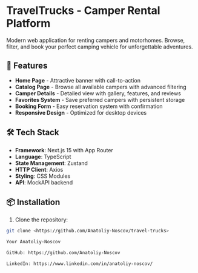# TravelTrucks - Camper Rental Platform

Modern web application for renting campers and motorhomes. Browse, filter, and book your perfect camping vehicle for unforgettable adventures.

## 🚀 Features

- **Home Page** - Attractive banner with call-to-action
- **Catalog Page** - Browse all available campers with advanced filtering
- **Camper Details** - Detailed view with gallery, features, and reviews  
- **Favorites System** - Save preferred campers with persistent storage
- **Booking Form** - Easy reservation system with confirmation
- **Responsive Design** - Optimized for desktop devices

## 🛠️ Tech Stack

- **Framework**: Next.js 15 with App Router
- **Language**: TypeScript
- **State Management**: Zustand
- **HTTP Client**: Axios
- **Styling**: CSS Modules
- **API**: MockAPI backend

## 📦 Installation

1. Clone the repository:
```bash
git clone <https://github.com/Anatoliy-Noscov/travel-trucks>

Your Anatoliy-Noscov

GitHub: https://github.com/Anatoliy-Noscov

LinkedIn: https://www.linkedin.com/in/anatoliy-noscov/